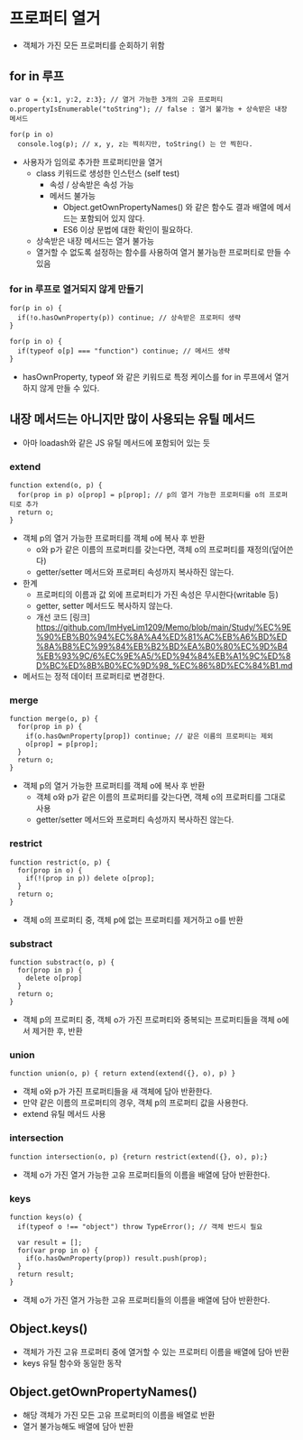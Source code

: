 # 프로퍼티 열거
- 객체가 가진 모든 프로퍼티를 순회하기 위함

## for in 루프
```
var o = {x:1, y:2, z:3}; // 열거 가능한 3개의 고유 프로퍼티
o.propertyIsEnumerable("toString"); // false : 열거 불가능 + 상속받은 내장 메서드

for(p in o)
  console.log(p); // x, y, z는 찍히지만, toString() 는 안 찍힌다.
```
- 사용자가 임의로 추가한 프로퍼티만을 열거
  - class 키워드로 생성한 인스턴스 (self test)
    - 속성 / 상속받은 속성 가능
    - 메서드 불가능
      - Object.getOwnPropertyNames() 와 같은 함수도 결과 배열에 메서드는 포함되어 있지 않다.
      - ES6 이상 문법에 대한 확인이 필요하다.
  - 상속받은 내장 메서드는 열거 불가능
  - 열거할 수 없도록 설정하는 함수를 사용하여 열거 불가능한 프로퍼티로 만들 수 있음

### for in 루프로 열거되지 않게 만들기
```
for(p in o) {
  if(!o.hasOwnProperty(p)) continue; // 상속받은 프로퍼티 생략
}

for(p in o) {
  if(typeof o[p] === "function") continue; // 메서드 생략
}
```
- hasOwnProperty, typeof 와 같은 키워드로 특정 케이스를 for in 루프에서 열거하지 않게 만들 수 있다.

## 내장 메서드는 아니지만 많이 사용되는 유틸 메서드
- 아마 loadash와 같은 JS 유틸 메서드에 포함되어 있는 듯

### extend
```
function extend(o, p) {
  for(prop in p) o[prop] = p[prop]; // p의 열거 가능한 프로퍼티를 o의 프로퍼티로 추가
  return o;
}
```
- 객체 p의 열거 가능한 프로퍼티를 객체 o에 복사 후 반환
  - o와 p가 같은 이름의 프로퍼티를 갖는다면, 객체 o의 프로퍼티를 재정의(덮어쓴다)
  - getter/setter 메서드와 프로퍼티 속성까지 복사하진 않는다.
- 한계
  - 프로퍼티의 이름과 값 외에 프로퍼티가 가진 속성은 무시한다(writable 등)
  - getter, setter 메서드도 복사하지 않는다.
  - 개선 코드 [링크] https://github.com/ImHyeLim1209/Memo/blob/main/Study/%EC%9E%90%EB%B0%94%EC%8A%A4%ED%81%AC%EB%A6%BD%ED%8A%B8%EC%99%84%EB%B2%BD%EA%B0%80%EC%9D%B4%EB%93%9C/6%EC%9E%A5/%ED%94%84%EB%A1%9C%ED%8D%BC%ED%8B%B0%EC%9D%98_%EC%86%8D%EC%84%B1.md
- 메서드는 정적 데이터 프로퍼티로 변경한다.

### merge
```
function merge(o, p) {
  for(prop in p) {
    if(o.hasOwnProperty[prop]) continue; // 같은 이름의 프로퍼티는 제외
    o[prop] = p[prop];
  }
  return o;
}
```
- 객체 p의 열거 가능한 프로퍼티를 객체 o에 복사 후 반환
  - 객체 o와 p가 같은 이름의 프로퍼티를 갖는다면, 객체 o의 프로퍼티를 그대로 사용
  - getter/setter 메서드와 프로퍼티 속성까지 복사하진 않는다.


### restrict
```
function restrict(o, p) {
  for(prop in o) {
    if(!(prop in p)) delete o[prop];
  }
  return o;
}
```
- 객체 o의 프로퍼티 중, 객체 p에 없는 프로퍼티를 제거하고 o를 반환


### substract
```
function substract(o, p) {
  for(prop in p) {
    delete o[prop]
  }
  return o;
}
```
- 객체 p의 프로퍼티 중, 객체 o가 가진 프로퍼티와 중복되는 프로퍼티들을 객체 o에서 제거한 후, 반환

### union
```
function union(o, p) { return extend(extend({}, o), p) }
```
- 객체 o와 p가 가진 프로퍼티들을 새 객체에 담아 반환한다.
- 만약 같은 이름의 프로퍼티의 경우, 객체 p의 프로퍼티 값을 사용한다.
- extend 유틸 메서드 사용

### intersection
```
function intersection(o, p) {return restrict(extend({}, o), p);}
```
- 객체 o가 가진 열거 가능한 고유 프로퍼티들의 이름을 배열에 담아 반환한다.

### keys
```
function keys(o) {
  if(typeof o !== "object") throw TypeError(); // 객체 반드시 필요
  
  var result = [];
  for(var prop in o) {
    if(o.hasOwnProperty(prop)) result.push(prop);
  }
  return result;
}
```
- 객체 o가 가진 열거 가능한 고유 프로퍼티들의 이름을 배열에 담아 반환한다.

## Object.keys()
- 객체가 가진 고유 프로퍼티 중에 열거할 수 있는 프로퍼티 이름을 배열에 담아 반환
- keys 유틸 함수와 동일한 동작

## Object.getOwnPropertyNames()
- 해당 객체가 가진 모든 고유 프로퍼티의 이름을 배열로 반환
- 열거 불가능해도 배열에 담아 반환
